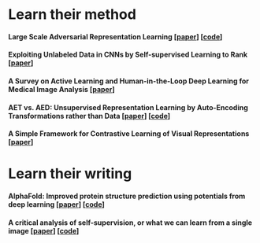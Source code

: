 # Learn their method

#### Large Scale Adversarial Representation Learning [[paper](https://arxiv.org/pdf/1907.02544.pdf)] [[code](https://github.com/deepmind/deepmind-research/tree/master/bigbigan)]

#### Exploiting Unlabeled Data in CNNs by Self-supervised Learning to Rank [[paper](https://arxiv.org/pdf/1902.06285.pdf)]

#### A Survey on Active Learning and Human-in-the-Loop Deep Learning for Medical Image Analysis [[paper](https://arxiv.org/pdf/1910.02923.pdf)]

#### AET vs. AED: Unsupervised Representation Learning by Auto-Encoding Transformations rather than Data [[paper](https://arxiv.org/pdf/1901.04596.pdf)] [[code](https://github.com/maple-research-lab/AET)]

#### A Simple Framework for Contrastive Learning of Visual Representations [[paper](https://arxiv.org/pdf/2002.05709.pdf)]

# Learn their writing

#### AlphaFold: Improved protein structure prediction using potentials from deep learning [[paper](https://www.nature.com/articles/s41586-019-1923-7.pdf)] [[code](https://github.com/deepmind/deepmind-research/tree/master/alphafold_casp13)]

#### A critical analysis of self-supervision, or what we can learn from a single image [[paper](https://openreview.net/pdf?id=B1esx6EYvr)] [[code](https://github.com/yukimasano/linear-probes)]
